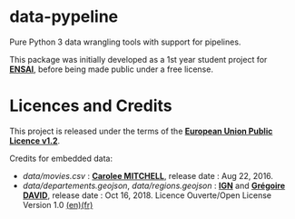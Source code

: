 # data-pypeline
Pure Python 3 data wrangling tools with support for pipelines.

This package was initially developed as a 1st year student project for [**ENSAI**](https://ensai.fr/), before being made public under a free license.

# Licences and Credits
This project is released under the terms of the [**European Union Public Licence v1.2**](https://eupl.eu/).

Credits for embedded data:

* *data/movies.csv* : [**Carolee MITCHELL**](https://data.world/carolee/women-in-movies), release date : Aug 22, 2016.
* *data/departements.geojson*, *data/regions.geojson* : [**IGN**](https://www.data.gouv.fr/fr/datasets/admin-express/) and [**Grégoire DAVID**](https://github.com/gregoiredavid/france-geojson), release date : Oct 16, 2018. Licence Ouverte/Open License Version 1.0 [(en)](https://www.etalab.gouv.fr/wp-content/uploads/2014/05/Open_Licence.pdf)[(fr)](https://www.etalab.gouv.fr/wp-content/uploads/2014/05/Licence_Ouverte.pdf)
